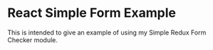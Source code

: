 # React Simple Form Example

This is intended to give an example of using my Simple Redux Form Checker module.
